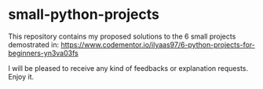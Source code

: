 # small-python-projects
This repository contains my proposed solutions to the 6 small projects demostrated in: https://www.codementor.io/ilyaas97/6-python-projects-for-beginners-yn3va03fs

I will be pleased to receive any kind of feedbacks or explanation requests.
Enjoy it.
